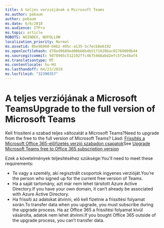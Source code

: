 ```yaml
---
title: A teljes verziójának a Microsoft Teams
ms.author: pebaum
author: pebaum
ms.date: 6/6/2018
ms.audience: ITPro
ms.topic: article
ROBOTS: NOINDEX, NOFOLLOW
localization_priority: Normal
ms.assetid: 86e9b860-d4b2-495c-a135-5c7ecb8e6192
ms.openlocfilehash: d70ed9689ed08b66b4b5171920bac02769009b44
ms.sourcegitcommit: 9d78905c512192ffc4675468abd2efc5f2e4baf4
ms.translationtype: MT
ms.contentlocale: hu-HU
ms.lasthandoff: 04/23/2019
ms.locfileid: "32390357"
---
```

# <a name="upgrade-to-the-full-version-of-microsoft-teams"></a><span data-ttu-id="258ec-102">A teljes verziójának a Microsoft Teams</span><span class="sxs-lookup"><span data-stu-id="258ec-102">Upgrade to the full version of Microsoft Teams</span></span>

<span data-ttu-id="258ec-103">Kell frissíteni a szabad teljes változatát a Microsoft Teams?</span><span class="sxs-lookup"><span data-stu-id="258ec-103">Need to upgrade from the free to the full version of Microsoft Teams?</span></span> <span data-ttu-id="258ec-104">Lásd: [Frissítés a Microsoft Office 365-előfizetés verzió szabadon csapatok](https://docs.microsoft.com/en-us/microsoftteams/upgrade-freemium)</span><span class="sxs-lookup"><span data-stu-id="258ec-104">See [Upgrade Microsoft Teams free to Office 365 subscription version](https://docs.microsoft.com/en-us/microsoftteams/upgrade-freemium)</span></span>

<span data-ttu-id="258ec-105">Ezek a követelmények teljesítéséhez szüksége:</span><span class="sxs-lookup"><span data-stu-id="258ec-105">You’ll need to meet these requirements:</span></span>
- <span data-ttu-id="258ec-106">Te vagy a személy, aki regisztrált csoportok ingyenes verzióját.</span><span class="sxs-lookup"><span data-stu-id="258ec-106">You’re the person who signed up for the current free version of Teams.</span></span>
- <span data-ttu-id="258ec-107">Ha a saját tartomány, azt már nem lehet társított Azure Active Directory.</span><span class="sxs-lookup"><span data-stu-id="258ec-107">If you have your own domain, it can’t already be associated with Azure Active Directory.</span></span>
- <span data-ttu-id="258ec-108">Ha frissíti az adatokat átvinni, elő kell fizetnie a frissítési folyamat során.</span><span class="sxs-lookup"><span data-stu-id="258ec-108">To transfer data when you upgrade, you must subscribe during the upgrade process.</span></span> <span data-ttu-id="258ec-109">Ha az Office 365 a frissítési folyamat kívül vásárolta, adatok nem lehet átvinni.</span><span class="sxs-lookup"><span data-stu-id="258ec-109">If you bought Office 365 outside of the upgrade process, you can’t transfer data.</span></span>


